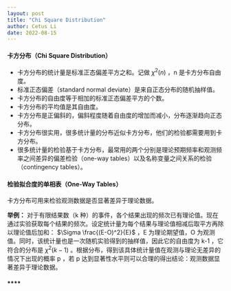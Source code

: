 ```yaml
---
layout: post
title: "Chi Square Distribution"
author: Cetus Li
date: 2022-08-15
---
```

#### **卡方分布（Chi Square Distribution）**
- 卡方分布的统计量是标准正态偏差平方之和。记做 $\chi^2(n)$ ，n 是卡方分布自由度。
- 标准正态偏差（standard normal deviate）是来自正态分布的随机抽样值。
- 卡方分布的自由度等于相加的标准正态偏差平方的个数。
- 卡方分布的平均值是其自由度。
- 卡方分布是正偏斜的，偏斜程度随着自由度的增加而减小，分布逐渐趋向正态分布。
- 卡方分布很实用，很多统计量的分布近似卡方分布，他们的检验都需要用到卡方分布。
- 很多统计量的检验基于卡方分布，最常用的两个分别是理论预期频率和观测频率之间差异的偏差检验（one-way tables）以及名称变量之间关系的检验（contingency tables）。

#### **检验拟合度的单相表（One-Way Tables）**
卡方分布可用来检验观测数据是否显著差异于理论数据。

**举例：**
对于有限结果数（k 种）的事件，各个结果出现的频次已有理论值。现在通过实验获取每个结果的频次。设定统计量为每个结果与理论值相减后取平方再除以理论值后加和： $\Sigma \frac{(E-O)^2}{E}$ ，E 为理论期望值，O 为观测值。同时，该统计量也是一次随机实验得到的抽样值，因此它的自由度为 k-1 ，它符合的分布是 $\chi^2(k-1)$ 。根据分布，得到该具体统计量值在观测与理论无差异的情况下出现的概率 p ，若 p 达到显著性水平则可以合理的得出结论：观测数据显著差异于理论数据。

#### ****
